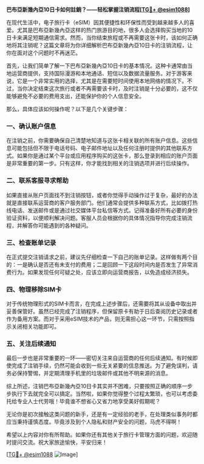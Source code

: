 **巴布亞新幾內亞10日卡如何註銷？——轻松掌握注销流程[[TG💪+ @esim1088](https://t.me/s/esim1088)]**

在现代生活中，电子旅行卡（eSIM）因其便捷性和环保性而受到越来越多人的喜爱。尤其是巴布亞新幾內亞这样的热门旅游目的地，很多人会选择购买当地的10日卡来满足短期通信需求。然而，当你结束旅程或不再需要这张卡时，该如何正确地将其注销呢？这篇文章将为你详细解析巴布亞新幾內亞10日卡的注销流程，让你在面对这个问题时不再迷茫。

首先，让我们简单了解一下巴布亞新幾內亞10日卡的基本情况。这种卡通常由当地运营商提供，支持国际漫游和本地通话、短信以及数据流量服务。对于游客来说，它是一个非常实用的选择，尤其是在需要短时间使用本地网络的情况下。不过，当你决定结束这次旅行或者不再需要该卡时，及时注销是十分必要的，这不仅能够避免不必要的费用支出，还能保护你的个人信息安全。

那么，具体应该如何操作呢？以下是几个关键步骤：

### 一、确认账户信息

在注销之前，你需要确保自己清楚地知道与这张卡相关联的所有账户信息。这些信息可能包括但不限于电话号码、电子邮件地址以及任何注册时提供的其他联系方式。如果你是通过某个平台或应用程序购买的这张卡，那么登录到相应的账户页面是非常重要的第一步。只有这样，你才能找到相关的注销选项并进行后续操作。

### 二、联系客服寻求帮助

如果直接从账户页面找不到注销按钮，或者你觉得手动操作过于复杂，最好的办法就是直接联系运营商的客户服务部门。他们通常会提供多种联系方式，比如拨打热线电话、发送邮件或是通过社交媒体平台私信等方式。记得准备好所有必要的身份验证资料，以便顺利解决问题。客服人员会根据你的具体情况指导你完成注销流程，并解答你可能遇到的各种疑问。

### 三、检查账单记录

在正式提交注销请求之前，建议先仔细检查一下自己的账单记录。这样做有两个目的：一是确认是否还有未支付的费用；二是回顾一下这段时间内是否发生了异常消费行为。如果发现任何可疑之处，应该立即向运营商报告，以免造成经济损失。

### 四、物理移除SIM卡

对于传统物理形式的SIM卡而言，在完成上述步骤后，还需要将其从设备中取出并妥善保管好。虽然已经完成了注销程序，但保留原卡有助于日后查阅历史记录或者作为备用方案。而对于采用eSIM技术的产品，则无需担心这一环节，只需按照指示关闭相关功能即可。

### 五、关注后续通知

最后一步也是非常重要的一环——密切关注来自运营商的任何后续通知。有时候即使完成了注销手续，仍然可能会收到一些无关紧要的信息推送。为了避免误判，请务必保持警惕，并定期清理手机里的垃圾邮件或其他不明来源的消息。

综上所述，注销巴布亞新幾內亞10日卡其实并不困难，只要按照正确的顺序一步步执行下去就完全可以搞定。当然啦，如果你觉得整个过程太繁琐，也可以考虑委托给专业人士代劳哦！毕竟谁不想省心又省力地享受美好假期呢？

无论你是初次接触这类问题的新手，还是有一定经验的老手，在处理类似事务时都应当秉持谨慎态度。毕竟涉及到个人隐私和财产安全的问题，马虎不得啊！

希望以上内容对你有所帮助。如果你还有其他关于旅行卡管理方面的问题，欢迎随时提问交流。祝大家旅途愉快，平安归来！

[[TG💪+ @esim1088](https://t.me/s/esim1088) ![Image](https://i.postimg.cc/4NQfJmqS/Snipaste-2025-05-13-00-14-12.png)]